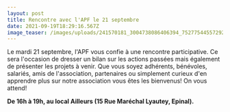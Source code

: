 ```yaml
---
layout: post
title: Rencontre avec l'APF le 21 septembre
date: 2021-09-19T18:29:16.567Z
image_teaser: /images/uploads/241570181_3004738086406394_7527754455729287645_n.jpg
---
```

Le mardi 21 septembre, l'APF vous confie à une rencontre participative. Ce sera l'occasion de dresser un bilan sur les actions passées mais également de présenter les projets à venir. Que vous soyez adhérents, bénévoles, salariés, amis de l'association, partenaires ou simplement curieux d'en apprendre plus sur notre association vous êtes les bienvenus! On vous attend!

**De 16h à 19h, au local Ailleurs (15 Rue Maréchal Lyautey, Epinal).**